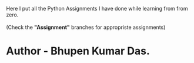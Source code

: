 Here I put all the Python Assignments I have done while learning from from zero.
<br><br>
(Check the **"Assignment"** branches for appropriste assignments)
<br>
# Author - Bhupen Kumar Das.
